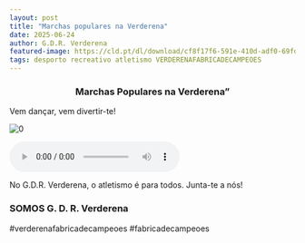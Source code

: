 ```yaml
---
layout: post
title: "Marchas populares na Verderena"
date: 2025-06-24
author: G.D.R. Verderena
featured-image: https://cld.pt/dl/download/cf8f17f6-591e-410d-adf0-69fd15e73c41/A4.png
tags: desporto recreativo atletismo VERDERENAFABRICADECAMPEOES 
---
```


<CENTER><H3>Marchas Populares na Verderena”</H3></CENTER>

Vem dançar, vem divertir-te!


![0](https://cld.pt/dl/download/cf8f17f6-591e-410d-adf0-69fd15e73c41/A4.png)

<audio id="player" controls autoplay>
  O teu navegador não suporta o elemento de áudio.
</audio>

<script>
  const player = document.getElementById('player');
  const playlist = [
    'https://cld.pt/dl/download/faca0ec5-0b28-4d42-9594-09bbcea09272/Marcha%20da%20Verderena%202024.mp3',
    'https://cld.pt/dl/download/1cee5850-350f-4753-9c19-6bcb8b1b9e40/Marcha%20da%20Verderena%202025.mp3'
  ];
  let index = 0;

  player.src = playlist[index];
  player.play();

  player.addEventListener('ended', () => {
    index++;
    if (index < playlist.length) {
      player.src = playlist[index];
      player.play();
    }
  });
</script>

No G.D.R. Verderena, o atletismo é para todos. Junta-te a nós!
<H3>SOMOS G. D. R. Verderena</H3>
#verderenafabricadecampeoes #fabricadecampeoes 
